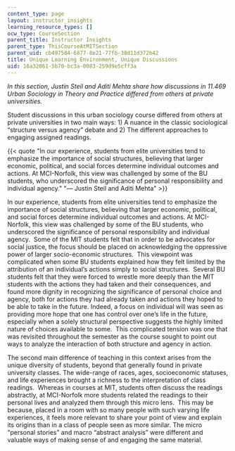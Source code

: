 ```yaml
---
content_type: page
layout: instructor_insights
learning_resource_types: []
ocw_type: CourseSection
parent_title: Instructor Insights
parent_type: ThisCourseAtMITSection
parent_uid: cb497584-6877-8e21-77fb-38d11d372b42
title: Unique Learning Environment, Unique Discussions
uid: 16a32061-5b70-bc3a-0083-259d9e5cff3a
---
```


_In this section, Justin Steil and Aditi Mehta share how discussions in 11.469 Urban Sociology in Theory and Practice differed from others at private universities._

Student discussions in this urban sociology course differed from others at private universities in two main ways: 1) A nuance in the classic sociological “structure versus agency” debate and 2) The different approaches to engaging assigned readings.

{{< quote "In our experience, students from elite universities tend to emphasize the importance of social structures, believing that larger economic, political, and social forces determine individual outcomes and actions. At MCI-Norfolk, this view was challenged by some of the BU students, who underscored the significance of personal responsibility and individual agency." "— Justin Steil and Aditi Mehta" >}}

In our experience, students from elite universities tend to emphasize the importance of social structures, believing that larger economic, political, and social forces determine individual outcomes and actions. At MCI-Norfolk, this view was challenged by some of the BU students, who underscored the significance of personal responsibility and individual agency.  Some of the MIT students felt that in order to be advocates for social justice, the focus should be placed on acknowledging the oppressive power of larger socio-economic structures.  This viewpoint was complicated when some BU students explained how they felt limited by the attribution of an individual’s actions simply to social structures.  Several BU students felt that they were forced to wrestle more deeply than the MIT students with the actions they had taken and their consequences, and found more dignity in recognizing the significance of personal choice and agency, both for actions they had already taken and actions they hoped to be able to take in the future. Indeed, a focus on individual will was seen as providing more hope that one has control over one’s life in the future, especially when a solely structural perspective suggests the highly limited nature of choices available to some.  This complicated tension was one that was revisited throughout the semester as the course sought to point out ways to analyze the interaction of both structure and agency in action.

The second main difference of teaching in this context arises from the unique diversity of students, beyond that generally found in private university classes. The wide-range of races, ages, socioeconomic statuses, and life experiences brought a richness to the interpretation of class readings.  Whereas in courses at MIT, students often discuss the readings abstractly, at MCI-Norfolk more students related the readings to their personal lives and analyzed them through this micro lens.  This may be because, placed in a room with so many people with such varying life experiences, it feels more relevant to share your point of view and explain its origins than in a class of people seen as more similar. The micro “personal stories” and macro “abstract analysis” were different and valuable ways of making sense of and engaging the same material.